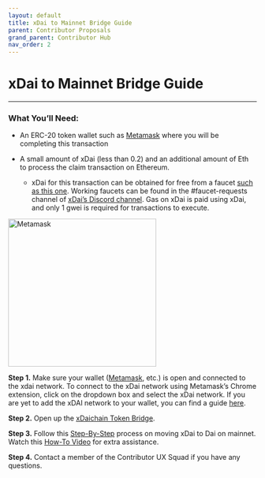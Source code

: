 ```yaml
---
layout: default
title: xDai to Mainnet Bridge Guide
parent: Contributor Proposals
grand_parent: Contributor Hub
nav_order: 2
---
```


# xDai to Mainnet Bridge Guide

___

### What You’ll Need:

-   An ERC-20 token wallet such as [Metamask](https://metamask.io/) where you will be completing this transaction
    
-   A small amount of xDai (less than 0.2) and an additional amount of Eth to process the claim transaction on Ethereum.
    

	-   xDai for this transaction can be obtained for free from a faucet [such as this one](https://xdai-app.herokuapp.com/faucet). Working faucets can be found in the #faucet-requests channel of [xDai’s Discord channel](https://discord.gg/mPJ9zkq). Gas on xDai is paid using xDai, and only 1 gwei is required for transactions to execute.
    
<img src="https://lh6.googleusercontent.com/lroz8Q5dB0C46-w7wmHVQ8voF0mRNkmOlGQUBdGTg0gcsuECjAR5SdjwdEEsMWYRGrKP6IHTUs-oIs_YlQqp2aPI_UzCqPf21PrhzPhtUdjK1XwFNCJC4vCbAkPG0l_kvHyobEMp" alt="Metamask" width="300"/> 

**Step 1.** Make sure your wallet ([Metamask](https://metamask.io/), etc.) is open and connected to the xdai network. To connect to the xDai network using Metamask’s Chrome extension, click on the dropdown box and select the xDai network. If you are yet to add the xDAI network to your wallet, you can find a guide [here](https://www.xdaichain.com/for-users/wallets/metamask/metamask-setup).



**Step 2.** Open up the [xDaichain Token Bridge](https://bridge.xdaichain.com/).

  

**Step 3.** Follow this [Step-By-Step](https://www.xdaichain.com/for-users/bridges/converting-xdai-via-bridge/moving-xdai-to-dai) process on moving xDai to Dai on mainnet. Watch this [How-To Video](https://www.youtube.com/watch?v=oKdh2cOOqUs) for extra assistance.

  

**Step 4.** Contact a member of the Contributor UX Squad if you have any questions.
